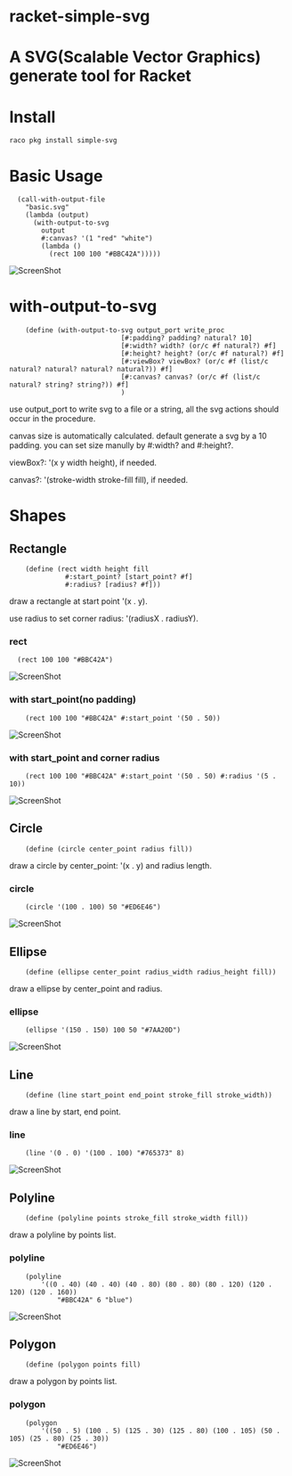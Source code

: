 # racket-simple-svg

A SVG(Scalable Vector Graphics) generate tool for Racket
==================

# Install
    raco pkg install simple-svg

# Basic Usage
```racket
  (call-with-output-file
    "basic.svg"
    (lambda (output)
      (with-output-to-svg
        output
        #:canvas? '(1 "red" "white")
        (lambda ()
          (rect 100 100 "#BBC42A")))))
```
![ScreenShot](simple-svg/showcase/shapes/rect/rect.svg)

# with-output-to-svg
```racket
    (define (with-output-to-svg output_port write_proc
                            [#:padding? padding? natural? 10]
                            [#:width? width? (or/c #f natural?) #f]
                            [#:height? height? (or/c #f natural?) #f]
                            [#:viewBox? viewBox? (or/c #f (list/c natural? natural? natural? natural?)) #f]
                            [#:canvas? canvas? (or/c #f (list/c natural? string? string?)) #f]
                            )
```

  use output_port to write svg to a file or a string, all the svg actions should occur in the procedure.

  canvas size is automatically calculated.
  default generate a svg by a 10 padding.
  you can set size manully by #:width? and #:height?.

  viewBox?: '(x y width height), if needed.

  canvas?: '(stroke-width stroke-fill fill), if needed.
  
# Shapes

## Rectangle

```racket
    (define (rect width height fill
              #:start_point? [start_point? #f]
              #:radius? [radius? #f]))
```

  draw a rectangle at start point '(x . y).

  use radius to set corner radius: '(radiusX . radiusY).

### rect
```racket
  (rect 100 100 "#BBC42A")
```
![ScreenShot](simple-svg/showcase/shapes/rect/rect.svg)

### with start_point(no padding)
```racket
    (rect 100 100 "#BBC42A" #:start_point '(50 . 50))
```
![ScreenShot](simple-svg/showcase/shapes/rect/rect_y.svg)

### with start_point and corner radius
```racket
    (rect 100 100 "#BBC42A" #:start_point '(50 . 50) #:radius '(5 . 10))
```
![ScreenShot](simple-svg/showcase/shapes/rect/rect_radius.svg)

## Circle

```racket
    (define (circle center_point radius fill))
```
  draw a circle by center_point: '(x . y) and radius length.
  
### circle
```racket
    (circle '(100 . 100) 50 "#ED6E46")
```
![ScreenShot](simple-svg/showcase/shapes/circle/circle.svg)

## Ellipse

```racket
    (define (ellipse center_point radius_width radius_height fill))
```
  draw a ellipse by center_point and radius.
  
### ellipse
```racket
    (ellipse '(150 . 150) 100 50 "#7AA20D")
```
![ScreenShot](simple-svg/showcase/shapes/ellipse/ellipse.svg)

## Line

```racket
    (define (line start_point end_point stroke_fill stroke_width))
```
  draw a line by start, end point.
  
### line
```racket
    (line '(0 . 0) '(100 . 100) "#765373" 8)
```
![ScreenShot](simple-svg/showcase/shapes/line/line.svg)

## Polyline

```racket
    (define (polyline points stroke_fill stroke_width fill))
```
  draw a polyline by points list.
  
### polyline
```racket
    (polyline 
        '((0 . 40) (40 . 40) (40 . 80) (80 . 80) (80 . 120) (120 . 120) (120 . 160))
            "#BBC42A" 6 "blue")
```
![ScreenShot](simple-svg/showcase/shapes/polyline/polyline.svg)

## Polygon

```racket
    (define (polygon points fill)
```
  draw a polygon by points list.
  
### polygon
```racket
    (polygon 
        '((50 . 5) (100 . 5) (125 . 30) (125 . 80) (100 . 105) (50 . 105) (25 . 80) (25 . 30))
            "#ED6E46")
```
![ScreenShot](simple-svg/showcase/shapes/polygon/polygon.svg)

